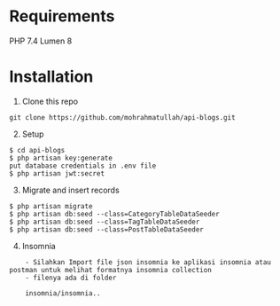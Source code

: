 # Requirements

PHP 7.4
Lumen 8

# Installation

1. Clone this repo

```
git clone https://github.com/mohrahmatullah/api-blogs.git
```


2. Setup

```
$ cd api-blogs
$ php artisan key:generate
put database credentials in .env file
$ php artisan jwt:secret
```

3. Migrate and insert records

```
$ php artisan migrate
$ php artisan db:seed --class=CategoryTableDataSeeder
$ php artisan db:seed --class=TagTableDataSeeder
$ php artisan db:seed --class=PostTableDataSeeder
```

4. Insomnia

```
	- Silahkan Import file json insomnia ke aplikasi insomnia atau postman untuk melihat formatnya insomnia collection
	- filenya ada di folder
	
	insomnia/insomnia..

```